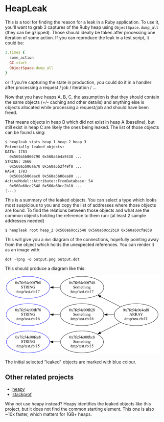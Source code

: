 HeapLeak
========

This is a tool for finding the reason for a leak in a Ruby application. To use it, you'll want to grab 3 captures of the Ruby heap using `ObjectSpace.dump_all` (they can be gzipped). Those should ideally be taken after processing one iteration of some action. If you can reproduce the leak in a test script, it could be:

```ruby
3.times {
  some_action
  GC.start
  ObjectSpace.dump_all
}
```

or if you're capturing the state in production, you could do it in a handler after processing a request / job / iteration / ...

Now that you have heaps A, B, C, the assumption is that they should contain the same objects (+/- caching and other details) and anything else is objects allocated while processing a request/job and should have been freed.

That means objects in heap B which did not exist in heap A (baseline), but still exist in heap C are likely the ones being leaked. The list of those objects can be found using:

```
$ heapleak stats heap_1 heap_2 heap_3
Potentially leaked objects:
DATA: 1783
  0x560a5b066790 0x560a5b4a9438 ...
STRING: 3666
  0x560a5b06aa70 0x560a5b2f49f8 ...
HASH: 1783
  0x560a5b06aac0 0x560a5b06ea80 ...
ActiveModel::Attribute::FromDatabase: 54
  0x560a60cc2548 0x560a60cc2b10 ...
(...)
```

This is a summary of the leaked objects. You can select a type which looks most suspicious to you and copy the list of addresses where those objects are found. To find the relations between those objects and what are the common objects holding the reference to them run: (at least 2 sample addresses needed)

```
$ heapleak root heap_2 0x560a60cc2548 0x560a60cc2b10 0x560a60cfa858
```

This will give you a `dot` diagram of the connections, hopefully pointing away from the object which holds the unexpected references. You can render it as an image with:

```
dot -Tpng -o output.png output.dot
```

This should produce a diagram like this:

![](img/example.png)

The initial selected "leaked" objects are marked with blue colour.

Other related projects
----------------------

- [heapy](https://github.com/zombocom/heapy)
- [stackprof](https://github.com/tmm1/stackprof)

Why not use heapy instead? Heapy identifies the leaked objects like this project, but it does not find the common starting element. This one is also ~10x faster, which matters for 1GB+ heaps.
